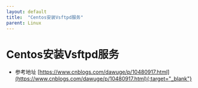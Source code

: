 ```yaml
---
layout: default
title:  "Centos安装Vsftpd服务"
parent: Linux
---
```


# Centos安装Vsftpd服务
- 参考地址 [https://www.cnblogs.com/dawuge/p/10480917.html](https://www.cnblogs.com/dawuge/p/10480917.html){:target="_blank"}



<div id="gitalk-container"></div>
<link rel="stylesheet" href="https://unpkg.com/gitalk/dist/gitalk.css">
<script src="https://unpkg.com/gitalk/dist/gitalk.min.js"></script>
<script type="text/javascript">
const gitalk = new Gitalk({
  clientID: 'c8000586a21c80291476',
  clientSecret: '043d2b75bd32c8d03f65d088bbd475c563a287f4',
  repo: 'imoowi.github.io',
  owner: 'imoowi',
  admin: ['imoowi'],
  distractionFreeMode: false,
  id: location.pathname 
});
gitalk.render('gitalk-container')
</script>